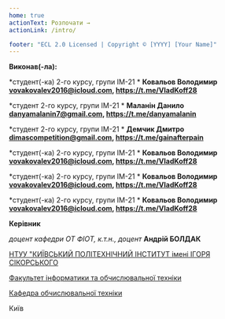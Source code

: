 ```yaml
---
home: true
actionText: Розпочати →
actionLink: /intro/

footer: "ECL 2.0 Licensed | Copyright © [YYYY] [Your Name]"
---
```



**Виконав(-ла):** 

*студент(-ка) 2-го курсу, групи ІМ-21 *<span padding-right:5em></span> **Ковальов Володимир vovakovalev2016@icloud.com, https://t.me/VladKoff28**

*студент 2-го курсу, групи ІМ-21 *<span padding-right:5em></span> **Маланін Данило danyamalanin7@gmail.com, https://t.me/danyamalanin**

*студент 2-го курсу, групи ІМ-21 *<span padding-right:5em></span> **Демчик Дмитро dimascompetition@gmail.com, https://t.me/gainafterpain**

*студент(-ка) 2-го курсу, групи ІМ-21 *<span padding-right:5em></span> **Ковальов Володимир vovakovalev2016@icloud.com, https://t.me/VladKoff28**

*студент(-ка) 2-го курсу, групи ІМ-21 *<span padding-right:5em></span> **Ковальов Володимир vovakovalev2016@icloud.com, https://t.me/VladKoff28**

*студент(-ка) 2-го курсу, групи ІМ-21 *<span padding-right:5em></span> **Ковальов Володимир vovakovalev2016@icloud.com, https://t.me/VladKoff28**



**Керівник**

*доцент кафедри ОТ ФІОТ, к.т.н., доцент*<span padding-right:5em></span> **Андрій БОЛДАК** 

[НТУУ "КИЇВСЬКИЙ ПОЛІТЕХНІЧНИЙ ІНСТИТУТ імені ІГОРЯ СІКОРСЬКОГО](https://kpi.ua/)

[Факультет інформатики та обчислювальної техніки](https://fiot.kpi.ua/)

[Кафедра обчислювальної техніки](https://comsys.kpi.ua/)

Київ
